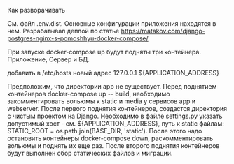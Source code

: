 Как разворачивать

См. файл .env.dist. Основные конфигурации приложения находятся в нем.
Разрабатывал деплой по статье https://matakov.com/django-postgres-nginx-s-pomoshhyu-docker-compose/

При запуске docker-compose up будут подняты три контейнера. Приложение, Сервер и БД.

добавить в /etc/hosts новый адрес 127.0.0.1   ${APPLICATION_ADDRESS}

Предположим, что директории app не существует. 
Перед поднятием контейнеров docker-compose up -- build, необходимо закомментировать 
вольюмы к static и media у сервисов app и webserver.
После первого поднятия контейнеров, создастся директория с чистым проектом на Django.
Необходимо в файле settings.py указать допустимый хост - см. ${APPLICATION_ADDRESS}, путь к static файлам:
STATIC_ROOT = os.path.join(BASE_DIR, 'static').
После этого надо остановить контейнеры docker-compose down, раскомментировать вольюмы и поднять их еще раз. После второго 
поднятия контейнеров будут выполнен сбор статических файлов и миграции.
